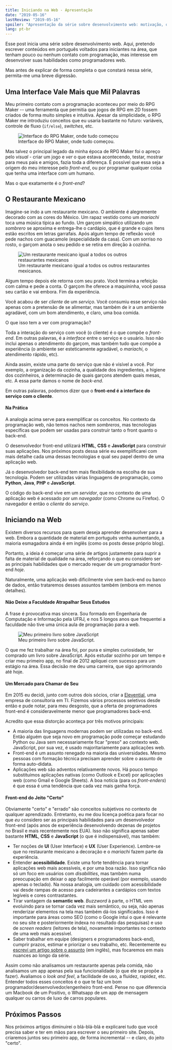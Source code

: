 ```yaml
---
title: Iniciando na Web - Apresentação
date: "2019-05-16"
lastReview: "2019-05-16"
spoiler: "Apresentação da série sobre desenvolvimento web: motivação, objetivos e restaurantes mexicanos."
lang: pt-br
---
```


Esse post inicia uma série sobre desenvolvimento web. Aqui, pretendo escrever conteúdos em português voltados para iniciantes na área, que tenham pouco ou nenhum contato com programação, mas interesse em desenvolver suas habilidades como programadores web.

Mas antes de explicar de forma completa o que constará nessa série, permita-me uma breve digressão.

## Uma Interface Vale Mais que Mil Palavras

Meu primeiro contato com a programação aconteceu por meio do RPG Maker -- uma ferramenta que permitia que jogos de RPG em 2D fossem criados de forma muito simples e intuitiva. Apesar da simplicidade, o RPG Maker me introduziu conceitos que eu usaria bastante no futuro: variáveis, controle de fluxo (`if/else`), *switches*, etc.

<figure>
  <img src="./rpg-maker.jpg" alt="Interface do RPG Maker, onde tudo começou" />
  <figcaption>Interface do RPG Maker, onde tudo começou.</figcaption>
</figure>

Mas talvez o principal legado da minha época de RPG Maker foi o apreço pelo *visual* - criar um jogo e *ver* o que estava acontecendo, testar, mostrar para meus pais e amigos, fazia toda a diferença. É possível que essa seja a origem do meu interesse pelo *front-end*, ou por programar qualquer coisa que tenha uma interface com um humano.

Mas o que exatamente é o *front-end*?

## O Restaurante Mexicano

Imagine-se indo a um restaurante mexicano. O ambiente é alegremente decorado com as cores do México. Um rapaz vestido como um *mariachi* toca uma música típica ao fundo. Um garçom simpático utilizando um *sombrero* se aproxima e entrega-lhe o cardápio, que é grande e cujos itens estão escritos em letras garrafais. Após algum tempo de reflexão você pede nachos com guacamole (especialidade da casa). Com um sorriso no rosto, o garçom anota o seu pedido e se retira em direção à cozinha.

<figure>
  <img src="./restaurante.jpg" alt="Um restaurante mexicano igual a todos os outros restaurantes mexicanos" />
  <figcaption>Um restaurante mexicano igual a todos os outros restaurantes mexicanos.</figcaption>
</figure>

Algum tempo depois ele retorna com seu prato. Você termina a refeição com calma e pede a conta. O garçom lhe oferece a maquininha, você passa seu cartão e vai embora. Fim da experiência.

Você acabou de ser *cliente* de um *serviço*. Você consumiu esse serviço não apenas com a pretensão de se alimentar, mas também de ir a um ambiente agradável, com um bom atendimento, e claro, uma boa comida.

O que isso tem a ver com programação?

Toda a interação do serviço com você (o cliente) é o que compõe o *front-end*. Em outras palavras, é a *interface* entre o serviço e o usuário. Isso não inclui apenas o atendimento do garçom, mas também tudo que compõe a experiência (o ambiente ser esteticamente agradável, o *mariachi*, o atendimento rápido, etc).

Ainda assim, existe uma parte do serviço que não é visível a você. Por exemplo, a organização da cozinha, a qualidade dos ingredientes, a higiene dos cozinheiros, a determinação de quais garçons atendem quais mesas, etc. A essa parte damos o nome de *back-end*.

Em outras palavras, podemos dizer que o **front-end é a interface do serviço com o cliente**.

#### Na Prática

A analogia acima serve para exemplificar os conceitos. No contexto da programação web, não temos nachos nem *sombreros*, mas tecnologias específicas que podem ser usadas para construir tanto o front quanto o back-end.

O desenvolvedor front-end utilizará **HTML**, **CSS** e **JavaScript** para construir suas aplicações. Nos próximos posts dessa série eu exemplificarei com mais detalhe cada uma dessas tecnologias e qual seu papel dentro de uma aplicação web.

Já o desenvolvedor back-end tem mais flexibilidade na escolha de sua tecnologia. Podem ser utilizadas várias linguagens de programação, como **Python**, **Java**, **PHP** e **JavaScript**. 

O código do back-end vive em um *servidor*, que no contexto de uma aplicação web é acessado por um *navegador* (como Chrome ou Firefox). O navegador é então o *cliente* do *serviço*.

## Iniciando na Web

Existem diversos recursos para quem deseja aprender desenvolver para a web. Embora a quantidade de material em português venha aumentando, a maioria esmagadora ainda é em inglês (como os posts desse próprio blog). 

Portanto, a ideia é começar uma série de artigos justamente para suprir a falta de material de qualidade na área, reforçando o que eu considero ser as principais habilidades que o mercado requer de um programador front-end *hoje*.

Naturalmente, uma aplicação web dificilmente vive sem back-end ou banco de dados, então trataremos desses assuntos também (embora em menos detalhes). 

#### Não Deixe a Faculdade Atrapalhar Seus Estudos

A frase é provocativa mas sincera. Sou formado em Engenharia de Computação e Informação pela UFRJ, e nos 5 longos anos que frequentei a faculdade não tive uma única aula de programação para a  web.

<figure>
  <img src="./livro.jpeg" alt="Meu primeiro livro sobre JavaScript" />
  <figcaption>Meu primeiro livro sobre JavaScript.</figcaption>
</figure>

O que me fez trabalhar na área foi, por pura e simples curiosidade, ter comprado um livro sobre JavaScript. Após estudar sozinho por um tempo e criar meu primeiro app, no final de 2012 apliquei com sucesso para um estágio na área. Essa decisão me deu uma carreira, que sigo aprimorando até hoje.

#### Um Mercado para Chamar de Seu

Em 2015 eu decidi, junto com outros dois sócios, criar a [Elevential](https://elevential.com), uma empresa de consultoria em TI. Fizemos vários processos seletivos desde então e pude notar, para meu desgosto, que a oferta de programadores front-end é consideravelmente menor que programadores back-end.

Acredito que essa distorção aconteça por três motivos principais:

- A maioria das linguagens modernas podem ser utilizadas no back-end. Então alguém que seja novo em programação pode começar estudando Python ou Java sem necessariamente ficar "preso" ao contexto web. JavaScript, por sua vez, é usado majoritariamente para aplicações web.
- Front-end é um assunto renegado na maioria das universidades. Mesmo pessoas com formação técnica precisam aprender sobre o assunto de forma auto-didata.
- Aplicações web são adventos relativamente novos. Há pouco tempo substituímos aplicações nativas (como Outlook e Excel) por aplicações web (como Gmail e Google Sheets). A boa notícia (para os *front-enders*) é que essa é uma tendência que cada vez mais ganha força.

#### Front-end do Jeito "Certo"

Obviamente "certo" e "errado" são conceitos subjetivos no contexto de qualquer aprendizado. Entretanto, eu me dou licença poética para focar no que *eu* considero ser as principais habilidades para um desenvolvedor front-end (após anos de experiência desenvolvendo dezenas de projetos no Brasil e mais recentemente nos EUA). Isso não significa apenas saber bastante **HTML**, **CSS** e **JavaScript** (o que é indispensável), mas também:

- Ter noções de **UI** (User Interface) e **UX** (User Experience). Lembre-se que no restaurante mexicano a decoração e o *mariachi* fazem parte da experiência.
- Entender **acessibilidade**. Existe uma forte tendência para tornar aplicações web mais acessíveis, e por uma boa razão. Isso significa não só um foco em usuários com *disabilities*, mas também numa preocupação em deixar o app facilmente operável (por exemplo, usando apenas o teclado). Na nossa analogia, um cuidado com acessibilidade vai desde rampas de acesso para cadeirantes a cardápios com textos legíveis e cores contrastantes.
- Tirar vantagem da **semantic web**. *Buzzword* à parte, o HTML vem evoluindo para se tornar cada vez mais semântico, ou seja, não apenas renderizar elementos na tela mas também dá-los significados. Isso é importante para áreas como SEO (como o Google intui o que é relevante no seu site e posteriormente indexa no resultado das pesquisas) e uso de *screen readers* (leitores de tela), novamente importantes no contexto de uma web mais acessível.
- Saber trabalhar em equipe (designers e programadores back-end), cumprir prazos, estimar e priorizar o seu trabalho, etc. Recentemente eu [escrevi um artigo sobre o assunto](https://rafaelquintanilha.com/how-to-efficiently-go-from-idea-to-prototype-in-react/) (em inglês), mas focaremos em mais nuances ao longo da série.

Assim como não analisamos um restaurante apenas pela comida, não analisamos um app apenas pela sua funcionalidade (o que ele se propõe a fazer). Avaliamos o *look and feel*, a facilidade de uso, a fluidez, rapidez, etc. Entender todos esses conceitos é o que te faz um bom programador/desenvolvedor/engenheiro front-end. Pense no que diferencia um Macbook de um Positivo, o Whatsapp de um app de mensagem qualquer ou carros de luxo de carros populares.

## Próximos Passos

Nos próximos artigos diminuirei o blá-blá-blá e explicarei tudo que você precisa saber e ter em mãos para escrever o seu primeiro site. Depois, criaremos juntos seu primeiro app, de forma incremental -- e claro, do jeito "certo".